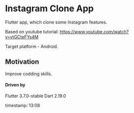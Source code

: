 # Instagram Clone App
Flutter app, which clone some Instagram features.

Based on youtube tutorial: https://www.youtube.com/watch?v=vtGCteFYs4M

Target platform - Android.

## Motivation
Improve codding skills.

#### Driven by
Flutter 3.7.0-stable
Dart 2.19.0

timestamp: 13:08